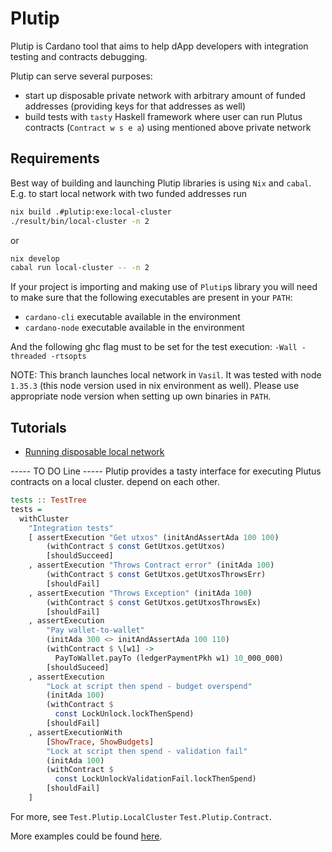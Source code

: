 # Plutip

Plutip is Cardano tool that aims to help dApp developers with integration testing and contracts debugging.

Plutip can serve several purposes:

* start up disposable private network with arbitrary amount of funded addresses (providing keys for that addresses as well)
* build tests with `tasty` Haskell framework where user can run Plutus contracts (`Contract w s e a`) using mentioned above private network

## Requirements

Best way of building and launching Plutip libraries is using `Nix` and `cabal`. E.g. to start local network with two funded addresses run

```bash
nix build .#plutip:exe:local-cluster  
./result/bin/local-cluster -n 2
```

or

```bash
nix develop
cabal run local-cluster -- -n 2
```

If your project is importing and making use of `Plutip`s library you will need to make sure that the following executables are present in your `PATH`:

* `cardano-cli` executable available in the environment
* `cardano-node` executable available in the environment

And the following ghc flag must to be set for the test execution: `-Wall -threaded -rtsopts`

NOTE: This branch launches local network in `Vasil`. It was tested with node `1.35.3` (this node version used in nix environment as well). Please use appropriate node version when setting up own binaries in `PATH`.

## Tutorials

* [Running disposable local network](./local-cluster/README.md)


----- TO DO Line -----
Plutip provides a tasty interface for executing Plutus contracts on a local cluster.
depend on each other.

```haskell
tests :: TestTree
tests =
  withCluster
    "Integration tests"
    [ assertExecution "Get utxos" (initAndAssertAda 100 100)
        (withContract $ const GetUtxos.getUtxos)
        [shouldSucceed]
    , assertExecution "Throws Contract error" (initAda 100)
        (withContract $ const GetUtxos.getUtxosThrowsErr)
        [shouldFail]
    , assertExecution "Throws Exception" (initAda 100)
        (withContract $ const GetUtxos.getUtxosThrowsEx)
        [shouldFail]
    , assertExecution
        "Pay wallet-to-wallet"
        (initAda 300 <> initAndAssertAda 100 110)
        (withContract $ \[w1] ->
          PayToWallet.payTo (ledgerPaymentPkh w1) 10_000_000)
        [shouldSuceed]
    , assertExecution
        "Lock at script then spend - budget overspend"
        (initAda 100)
        (withContract $
          const LockUnlock.lockThenSpend)
        [shouldFail]
    , assertExecutionWith
        [ShowTrace, ShowBudgets]
        "Lock at script then spend - validation fail"
        (initAda 100)
        (withContract $
          const LockUnlockValidationFail.lockThenSpend)
        [shouldFail]
    ]
```

For more, see `Test.Plutip.LocalCluster` `Test.Plutip.Contract`.

More examples could be found [here](test/Spec/Integration.hs).
